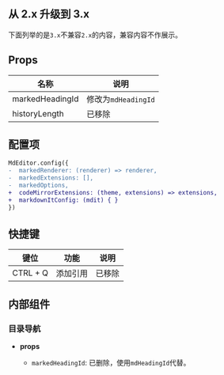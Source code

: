 ## 从 2.x 升级到 3.x

下面列举的是`3.x`不兼容`2.x`的内容，兼容内容不作展示。

## Props

| 名称            | 说明                |
| --------------- | ------------------- |
| markedHeadingId | 修改为`mdHeadingId` |
| historyLength   | 已移除              |

## 配置项

```diff
MdEditor.config({
-  markedRenderer: (renderer) => renderer,
-  markedExtensions: [],
-  markedOptions,
+  codeMirrorExtensions: (theme, extensions) => extensions,
+  markdownItConfig: (mdit) { }
})
```

## 快捷键

| 键位     | 功能     | 说明   |
| -------- | -------- | ------ |
| CTRL + Q | 添加引用 | 已移除 |

## 内部组件

### 目录导航

- **props**

  - `markedHeadingId`: 已删除，使用`mdHeadingId`代替。
